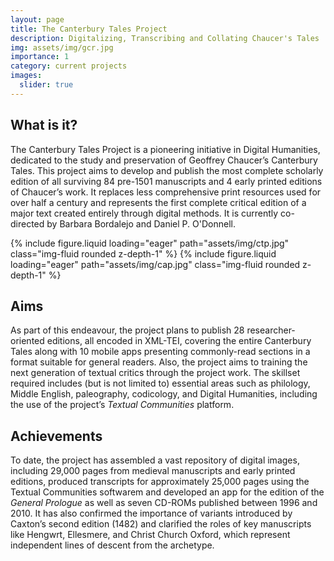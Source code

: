 ```yaml
---
layout: page
title: The Canterbury Tales Project
description: Digitalizing, Transcribing and Collating Chaucer's Tales
img: assets/img/gcr.jpg
importance: 1
category: current projects
images:
  slider: true
---
```


## What is it?
The Canterbury Tales Project is a pioneering initiative in Digital Humanities, dedicated to the study and preservation of Geoffrey Chaucer’s Canterbury Tales. This project aims to develop and publish the most complete scholarly edition of all surviving 84 pre-1501 manuscripts and 4 early printed editions of Chaucer’s work. It replaces less comprehensive print resources used for over half a century and represents the first complete critical edition of a major text created entirely through digital methods. It is currently co-directed by Barbara Bordalejo and Daniel P. O'Donnell.

<swiper-container keyboard="true" navigation="true" pagination="true" pagination-clickable="true" pagination-dynamic-bullets="true" rewind="true">
  <swiper-slide>{% include figure.liquid loading="eager" path="assets/img/ctp.jpg" class="img-fluid rounded z-depth-1" %}</swiper-slide>
  <swiper-slide>{% include figure.liquid loading="eager" path="assets/img/cap.jpg" class="img-fluid rounded z-depth-1" %}</swiper-slide>
</swiper-container>

## Aims
As part of this endeavour, the project plans to publish 28 researcher-oriented editions, all encoded in XML-TEI, covering the entire Canterbury Tales along with 10 mobile apps presenting commonly-read sections in a format suitable for general readers. Also, the project aims to training the next generation of textual critics through the project work. The skillset required includes (but is not limited to) essential areas such as philology, Middle English, paleography, codicology, and Digital Humanities, including the use of the project’s _Textual Communities_ platform.

## Achievements
To date, the project has assembled a vast repository of digital images, including 29,000 pages from medieval manuscripts and early printed editions, produced transcripts for approximately 25,000 pages using the Textual Communities softwarem and developed an app for the edition of the _General Prologue_ as well as seven CD-ROMs published between 1996 and 2010. It has also confirmed the importance of variants introduced by Caxton’s second edition (1482) and clarified the roles of key manuscripts like Hengwrt, Ellesmere, and Christ Church Oxford, which represent independent lines of descent from the archetype. 






